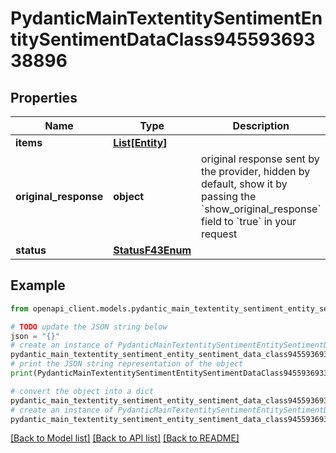 # PydanticMainTextentitySentimentEntitySentimentDataClass94559369338896


## Properties

Name | Type | Description | Notes
------------ | ------------- | ------------- | -------------
**items** | [**List[Entity]**](Entity.md) |  | 
**original_response** | **object** | original response sent by the provider, hidden by default, show it by passing the &#x60;show_original_response&#x60; field to &#x60;true&#x60; in your request | [optional] 
**status** | [**StatusF43Enum**](StatusF43Enum.md) |  | 

## Example

```python
from openapi_client.models.pydantic_main_textentity_sentiment_entity_sentiment_data_class94559369338896 import PydanticMainTextentitySentimentEntitySentimentDataClass94559369338896

# TODO update the JSON string below
json = "{}"
# create an instance of PydanticMainTextentitySentimentEntitySentimentDataClass94559369338896 from a JSON string
pydantic_main_textentity_sentiment_entity_sentiment_data_class94559369338896_instance = PydanticMainTextentitySentimentEntitySentimentDataClass94559369338896.from_json(json)
# print the JSON string representation of the object
print(PydanticMainTextentitySentimentEntitySentimentDataClass94559369338896.to_json())

# convert the object into a dict
pydantic_main_textentity_sentiment_entity_sentiment_data_class94559369338896_dict = pydantic_main_textentity_sentiment_entity_sentiment_data_class94559369338896_instance.to_dict()
# create an instance of PydanticMainTextentitySentimentEntitySentimentDataClass94559369338896 from a dict
pydantic_main_textentity_sentiment_entity_sentiment_data_class94559369338896_form_dict = pydantic_main_textentity_sentiment_entity_sentiment_data_class94559369338896.from_dict(pydantic_main_textentity_sentiment_entity_sentiment_data_class94559369338896_dict)
```
[[Back to Model list]](../README.md#documentation-for-models) [[Back to API list]](../README.md#documentation-for-api-endpoints) [[Back to README]](../README.md)


